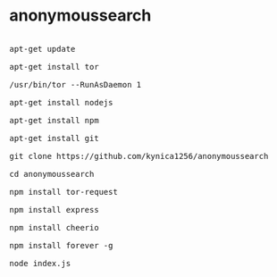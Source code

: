 # anonymoussearch

<pre>

apt-get update

apt-get install tor

/usr/bin/tor --RunAsDaemon 1

apt-get install nodejs

apt-get install npm

apt-get install git

git clone https://github.com/kynica1256/anonymoussearch

cd anonymoussearch

npm install tor-request

npm install express

npm install cheerio

npm install forever -g

node index.js

<pre>
